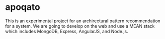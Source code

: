 # apoqato
This is an experimental project for an archirectural pattern recommendation for a system.
We are going to develop on the web and use a MEAN stack which includes MongoDB, Express, AngularJS, and Node.js.
